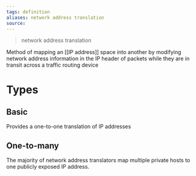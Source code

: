 ```yaml
---
tags: definition
aliases: network address translation
source: 
---
```


> network address translation

Method of mapping an [[IP address]] space into another by modifying network address information in the IP header of packets while they are in transit across a traffic routing device

# Types
## Basic
Provides a one-to-one translation of IP addresses

## One-to-many
The majority of network address translators map multiple private hosts to one publicly exposed IP address.
